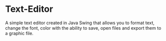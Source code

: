 # Text-Editor
A simple text editor created in Java Swing that allows you to format text, change the font, color with the ability to save, open files and export them to a graphic file.
